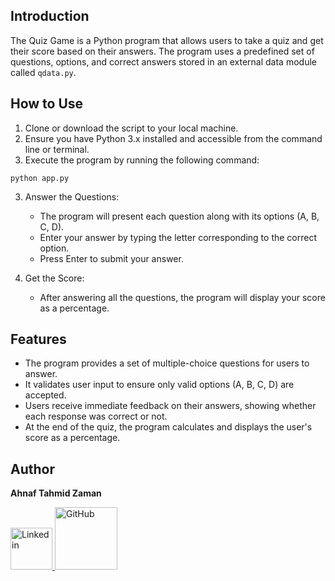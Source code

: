 ## Introduction

The Quiz Game is a Python program that allows users to take a quiz and get their score based on their answers. The program uses a predefined set of questions, options, and correct answers stored in an external data module called `qdata.py`.

## How to Use

1. Clone or download the script to your local machine.
2. Ensure you have Python 3.x installed and accessible from the command line or terminal.
3. Execute the program by running the following command:

```
python app.py
```

3. Answer the Questions:

   - The program will present each question along with its options (A, B, C, D).
   - Enter your answer by typing the letter corresponding to the correct option.
   - Press Enter to submit your answer.

4. Get the Score:

   - After answering all the questions, the program will display your score as a percentage.

## Features

- The program provides a set of multiple-choice questions for users to answer.
- It validates user input to ensure only valid options (A, B, C, D) are accepted.
- Users receive immediate feedback on their answers, showing whether each response was correct or not.
- At the end of the quiz, the program calculates and displays the user's score as a percentage.
## Author
**Ahnaf Tahmid Zaman**

<a href="https://www.linkedin.com/in/ahnaf-tahmid-zaman/">
    <img src="https://dl.dropboxusercontent.com/scl/fi/6wwu1stsm3hki3vsxl5c0/linkedin.png?rlkey=4nfdo2u3tmoaxo9xwkxh6t5to&dl=0" alt="Linkedin" width="67px">
</a>
<a href="https://github.com/AHNAF14924">
    <img src="https://dl.dropboxusercontent.com/scl/fi/bys8mwgtmsjobu6uk0d15/GitHub-Symbol-2149346605.png?rlkey=memfqto1ygr91gja8t3cpwwbx&dl=0" alt="GitHub" width="100px">
</a>